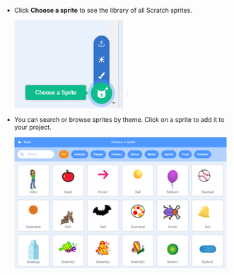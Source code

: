+ Click **Choose a sprite** to see the library of all Scratch sprites.
    
    ![स्क्रीनशॉट](images/sprite-library.png)

+ You can search or browse sprites by theme. Click on a sprite to add it to your project.
    
    ![स्क्रीनशॉट](images/sprite-choose.png)
